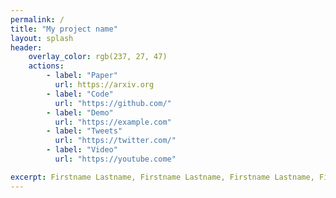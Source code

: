 ```yaml
---
permalink: /
title: "My project name"
layout: splash
header:
    overlay_color: rgb(237, 27, 47)
    actions:
        - label: "Paper"
          url: https://arxiv.org
        - label: "Code"
          url: "https://github.com/"
        - label: "Demo"
          url: "https://example.com"
        - label: "Tweets"
          url: "https://twitter.com/"
        - label: "Video"
          url: "https://youtube.come"

excerpt: Firstname Lastname, Firstname Lastname, Firstname Lastname, Firstname Lastname, Firstname Lastname
---
```


